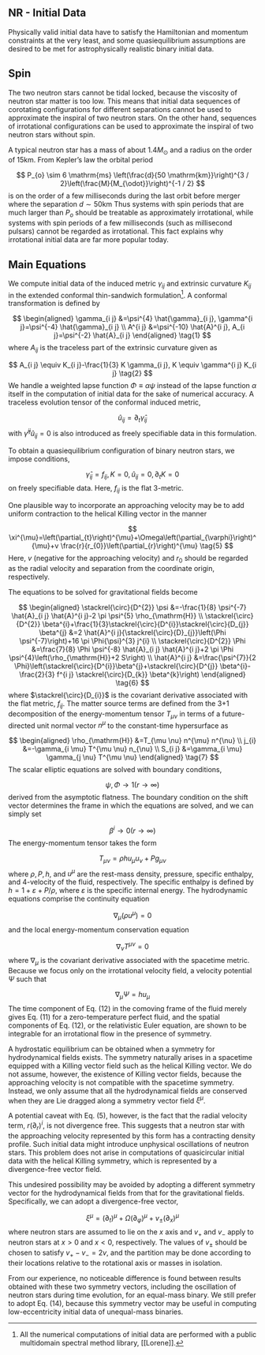 ## NR - Initial Data

Physically valid initial data have to satisfy the Hamiltonian and momentum constraints at the very least, and some quasiequilibrium assumptions are desired to be met for astrophysically realistic binary initial data.

## Spin

The two neutron stars cannot be tidal locked, because the viscosity of neutron star matter is too low. This means that initial data sequences of corotating configurations for different separations cannot be used to approximate the inspiral of two neutron stars. On the other hand, sequences of irrotational configurations can be used to approximate the inspiral of two neutron stars without spin. 

A typical neutron star has a mass of about $1.4 M_{\odot}$ and a radius on the order of $15 \mathrm{km}$. From Kepler’s law the orbital period

$$
    P_{o} \sim 6 \mathrm{ms} \left(\frac{d}{50 \mathrm{km}}\right)^{3 / 2}\left(\frac{M}{M_{\odot}}\right)^{-1 / 2} 
$$
is on the order of a few milliseconds during the last orbit before merger where the separation $d \sim 50 \mathrm{km}$ Thus systems with spin periods that are much larger than $P_{o}$ should be treatable as approximately irrotational, while systems with spin periods of a few milliseconds (such as millisecond pulsars) cannot be regarded as irrotational. This fact explains why irrotational initial data are far more popular today.

## Main Equations

We compute initial data of the induced metric $\gamma_{i j}$ and extrinsic curvature $K_{i j}$ in the extended conformal thin-sandwich formulation[^1]. A conformal transformation is defined by

[^1]: All the numerical computations of initial data are performed with a public multidomain spectral method library, [[Lorene]].

$$
\begin{aligned}
\gamma_{i j} &=\psi^{4} \hat{\gamma}_{i j}, \gamma^{i j}=\psi^{-4} \hat{\gamma}_{i j} \\
A^{i j} &=\psi^{-10} \hat{A}^{i j}, A_{i j}=\psi^{-2} \hat{A}_{i j}
\end{aligned} \tag{1}
$$
where $A_{i j}$ is the traceless part of the extrinsic curvature given as

$$
A_{i j} \equiv K_{i j}-\frac{1}{3} K \gamma_{i j}, K \equiv \gamma^{i j} K_{i j} \tag{2}
$$
We handle a weighted lapse function $\Phi \equiv \alpha \psi$ instead of the lapse function $\alpha$ itself in the computation of initial data for the sake of numerical accuracy. A traceless evolution tensor of the conformal induced metric,

$$
\hat{u}_{i j}=\partial_{t} \hat{\gamma}_{i j} \tag{3}
$$
with $\hat{\gamma}^{i j} \hat{u}_{i j}=0$ is also introduced as freely specifiable data in this formulation.

To obtain a quasiequilibrium configuration of binary neutron stars, we impose conditions,

$$
\hat{\gamma}_{i j}=f_{i j}, K=0, \hat{u}_{i j}=0, \partial_{t} K=0 \tag{4}
$$
on freely specifiable data. Here, $f_{i j}$ is the flat 3-metric.

One plausible way to incorporate an approaching velocity may be to add uniform contraction to the helical Killing vector in the manner

$$
\xi^{\mu}=\left(\partial_{t}\right)^{\mu}+\Omega\left(\partial_{\varphi}\right)^{\mu}+v \frac{r}{r_{0}}\left(\partial_{r}\right)^{\mu} \tag{5}
$$
Here, $v$ (negative for the approaching velocity) and $r_{0}$ should be regarded as the radial velocity and separation from the coordinate origin, respectively.

The equations to be solved for gravitational fields become

$$
\begin{aligned}
\stackrel{\circ}{D^{2}} \psi &=-\frac{1}{8} \psi^{-7} \hat{A}_{i j} \hat{A}^{i j}-2 \pi \psi^{5} \rho_{\mathrm{H}} \\
\stackrel{\circ}{D^{2}} \beta^{i}+\frac{1}{3}\stackrel{\circ}{D^{i}}\stackrel{\circ}{D_{j}} \beta^{j} &=2 \hat{A}^{i j}{\stackrel{\circ}{D}_{j}}\left(\Phi \psi^{-7}\right)+16 \pi \Phi{\psi}^{3} j^{i} \\
\stackrel{\circ}{D^{2}} \Phi &=\frac{7}{8} \Phi \psi^{-8} \hat{A}_{i j} \hat{A}^{i j}+2 \pi \Phi \psi^{4}\left(\rho_{\mathrm{H}}+2 S\right) \\
\hat{A}^{i j} &=\frac{\psi^{7}}{2 \Phi}\left(\stackrel{\circ}{D^{i}}\beta^{j}+\stackrel{\circ}{D^{j}} \beta^{i}-\frac{2}{3} f^{i j} \stackrel{\circ}{D_{k}} \beta^{k}\right)
\end{aligned} \tag{6}
$$
where $\stackrel{\circ}{D_{i}}$ is the covariant derivative associated with the flat metric, $f_{i j}$. The matter source terms are defined from the 3+1 decomposition of the energy-momentum tensor $T_{\mu \nu}$ in terms of a future-directed unit normal vector $n^{\mu}$ to the constant-time hypersurface as

$$
\begin{aligned}
\rho_{\mathrm{H}} &=T_{\mu \nu} n^{\mu} n^{\nu} \\
j_{i} &=-\gamma_{i \mu} T^{\mu \nu} n_{\nu} \\
S_{i j} &=\gamma_{i \mu} \gamma_{j \nu} T^{\mu \nu}
\end{aligned} \tag{7}
$$
The scalar elliptic equations are solved with boundary conditions,

$$
\psi, \Phi \rightarrow 1(r \rightarrow \infty) \tag{8}
$$
derived from the asymptotic flatness. The boundary condition on the shift vector determines the frame in which the equations are solved, and we can simply set

$$
\beta^{i} \rightarrow 0(r \rightarrow \infty) \tag{9}
$$
The energy-momentum tensor takes the form

$$
T_{\mu \nu}=\rho h u_{\mu} u_{\nu}+P g_{\mu \nu} \tag{10}
$$
where $\rho, P, h,$ and $u^{\mu}$ are the rest-mass density, pressure, specific enthalpy, and 4-velocity of the fluid, respectively. The specific enthalpy is defined by $h=1+\varepsilon+P / \rho$, where $\varepsilon$ is the specific internal energy. The hydrodynamic equations comprise the continuity equation

$$
\nabla_{\mu}\left(\rho u^{\mu}\right)=0 \tag{11}
$$
and the local energy-momentum conservation equation

$$
\nabla_{\nu} T^{\mu \nu}=0 \tag{12}
$$
where $\nabla_{\mu}$ is the covariant derivative associated with the spacetime metric. Because we focus only on the irrotational velocity field, a velocity potential $\Psi$ such that

$$
\nabla_{\mu} \Psi=h u_{\mu} \tag{13}
$$
The time component of Eq. (12) in the comoving frame of the fluid merely gives Eq. (11) for a zero-temperature perfect fluid, and the spatial components of Eq. (12), or the relativistic Euler equation, are shown to be integrable for an irrotational flow in the presence of symmetry.

A hydrostatic equilibrium can be obtained when a symmetry for hydrodynamical fields exists. The symmetry naturally arises in a spacetime equipped with a Killing vector field such as the helical Killing vector. We do not assume, however, the existence of Killing vector fields, because the approaching velocity is not compatible with the spacetime symmetry. Instead, we only assume that all the hydrodynamical fields are conserved when they are Lie dragged along a symmetry vector field $\xi^{\mu}$.

A potential caveat with Eq. (5), however, is the fact that the radial velocity term, $r\left(\partial_{r}\right)^{i}$, is not divergence free. This suggests that a neutron star with the approaching velocity represented by this form has a contracting density profile. Such initial data might introduce unphysical oscillations of neutron stars. This problem does not arise in computations of quasicircular initial data with the helical Killing symmetry, which is represented by a divergence-free vector field.

This undesired possibility may be avoided by adopting a different symmetry vector for the hydrodynamical fields from that for the gravitational fields. Specifically, we can adopt a divergence-free vector,

$$
\xi^{\mu}=\left(\partial_{t}\right)^{\mu}+\Omega\left(\partial_{\varphi}\right)^{\mu}+v_{\pm}\left(\partial_{x}\right)^{\mu} \tag{14}
$$
where neutron stars are assumed to lie on the $x$ axis and $v_{+}$ and $v_{-}$ apply to neutron stars at $x>0$ and $x<0$, respectively. The values of $v_{\pm}$ should be chosen to satisfy $v_{+}-v_{-}=2 v$, and the partition may be done according to their locations relative to the rotational axis or masses in isolation.

From our experience, no noticeable difference is found between results obtained with these two symmetry vectors, including the oscillation of neutron stars during time evolution, for an equal-mass binary. We still prefer to adopt Eq. (14), because this symmetry vector may be useful in computing low-eccentricity initial data of unequal-mass binaries.